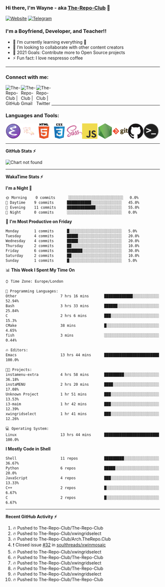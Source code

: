### Hi there, I'm Wayne - aka [The-Repo-Club][website] 👋

[![Website](https://img.shields.io/website?label=github.com/The-Repo-Club/&color=orange&style=flat-square&url=https://github.com/The-Repo-Club/)][website]
[![Telegram](https://img.shields.io/badge/Chat%20on-Telegram-orange.svg?color=orange&logo=telegram&style=flat-square)][telegram]

### I'm a Boyfriend, Developer, and Teacher!!

- 🌱 I’m currently learning everything 🤣
- 👯 I’m looking to collaborate with other content creators
- 🥅 2021 Goals: Contribute more to Open Source projects
- ⚡ Fun fact: I love nespresso coffee

---
### Connect with me:

[<img align="left" alt="The-Repo-Club | GitHub" width="50px" src="https://cdn.jsdelivr.net/npm/simple-icons@v3/icons/github.svg" />][website]
[<img align="left" alt="The-Repo-Club | Gmail" width="50px" src="https://cdn.jsdelivr.net/npm/simple-icons@v3/icons/gmail.svg" />][email]
[<img align="left" alt="The-Repo-Club | Twitter" width="50px" src="https://cdn.jsdelivr.net/npm/simple-icons@v3/icons/telegram.svg" />][telegram]

[website]: https://github.com/The-Repo-Club/
[email]: mailto:wayne6324@gmail.com
[telegram]: https://t.me/TheRepoClub

<br />
<br />
<br />

---
### Languages and Tools:

<img align="left" alt="Emacs" width="50px" src="https://raw.githubusercontent.com/github/explore/80688e429a7d4ef2fca1e82350fe8e3517d3494d/topics/emacs/emacs.png" />
<img align="left" alt="Fish" width="50px" src="https://raw.githubusercontent.com/github/explore/80688e429a7d4ef2fca1e82350fe8e3517d3494d/topics/fish/fish.png" />
<img align="left" alt="HTML5" width="50px" src="https://raw.githubusercontent.com/github/explore/80688e429a7d4ef2fca1e82350fe8e3517d3494d/topics/html/html.png" />
<img align="left" alt="CSS3" width="50px" src="https://raw.githubusercontent.com/github/explore/80688e429a7d4ef2fca1e82350fe8e3517d3494d/topics/css/css.png" />
<img align="left" alt="Sass" width="50px" src="https://raw.githubusercontent.com/github/explore/80688e429a7d4ef2fca1e82350fe8e3517d3494d/topics/sass/sass.png" />
<img align="left" alt="JavaScript" width="50px" src="https://raw.githubusercontent.com/github/explore/80688e429a7d4ef2fca1e82350fe8e3517d3494d/topics/javascript/javascript.png" />
<img align="left" alt="Node.js" width="50px" src="https://raw.githubusercontent.com/github/explore/80688e429a7d4ef2fca1e82350fe8e3517d3494d/topics/nodejs/nodejs.png" />
<img align="left" alt="Git" width="50px" src="https://raw.githubusercontent.com/github/explore/80688e429a7d4ef2fca1e82350fe8e3517d3494d/topics/git/git.png" />
<img align="left" alt="GitHub" width="50px" src="https://raw.githubusercontent.com/github/explore/78df643247d429f6cc873026c0622819ad797942/topics/github/github.png" />
<img align="left" alt="Terminal" width="50px" src="https://raw.githubusercontent.com/github/explore/80688e429a7d4ef2fca1e82350fe8e3517d3494d/topics/terminal/terminal.png" />

<br />
<br />
<br />

---

**GitHub Stats ⚡**

![Chart not found](https://github-readme-stats.vercel.app/api?username=The-Repo-Club&theme=tokyonight&show_icons=true&count_private=true&hide_border=true&include_all_commits=true&custom_title=The-Repo-Club%27s+GitHub+Stats)


---

**WakaTime Stats ⚡**

<!--START_SECTION:waka-->
**I'm a Night 🦉** 

```text
🌞 Morning    0 commits      ░░░░░░░░░░░░░░░░░░░░░░░░░   0.0% 
🌆 Daytime    9 commits      ███████████░░░░░░░░░░░░░░   45.0% 
🌃 Evening    11 commits     █████████████░░░░░░░░░░░░   55.0% 
🌙 Night      0 commits      ░░░░░░░░░░░░░░░░░░░░░░░░░   0.0%

```
📅 **I'm Most Productive on Friday** 

```text
Monday       1 commits      █░░░░░░░░░░░░░░░░░░░░░░░░   5.0% 
Tuesday      4 commits      █████░░░░░░░░░░░░░░░░░░░░   20.0% 
Wednesday    4 commits      █████░░░░░░░░░░░░░░░░░░░░   20.0% 
Thursday     2 commits      ██░░░░░░░░░░░░░░░░░░░░░░░   10.0% 
Friday       6 commits      ███████░░░░░░░░░░░░░░░░░░   30.0% 
Saturday     2 commits      ██░░░░░░░░░░░░░░░░░░░░░░░   10.0% 
Sunday       1 commits      █░░░░░░░░░░░░░░░░░░░░░░░░   5.0%

```


📊 **This Week I Spent My Time On** 

```text
⌚︎ Time Zone: Europe/London

💬 Programming Languages: 
Other                    7 hrs 16 mins       █████████████░░░░░░░░░░░░   52.94% 
Bash                     3 hrs 33 mins       ██████░░░░░░░░░░░░░░░░░░░   25.84% 
C                        2 hrs 6 mins        ███░░░░░░░░░░░░░░░░░░░░░░   15.3% 
CMake                    38 mins             █░░░░░░░░░░░░░░░░░░░░░░░░   4.65% 
fish                     3 mins              ░░░░░░░░░░░░░░░░░░░░░░░░░   0.44%

🔥 Editors: 
Emacs                    13 hrs 44 mins      █████████████████████████   100.0%

🐱‍💻 Projects: 
instamenu-extra          4 hrs 58 mins       █████████░░░░░░░░░░░░░░░░   36.18% 
instaMENU                2 hrs 20 mins       ████░░░░░░░░░░░░░░░░░░░░░   17.08% 
Unknown Project          1 hr 51 mins        ███░░░░░░░░░░░░░░░░░░░░░░   13.53% 
i3-maim                  1 hr 42 mins        ███░░░░░░░░░░░░░░░░░░░░░░   12.39% 
xwingridselect           1 hr 41 mins        ███░░░░░░░░░░░░░░░░░░░░░░   12.26%

💻 Operating System: 
Linux                    13 hrs 44 mins      █████████████████████████   100.0%

```

**I Mostly Code in Shell** 

```text
Shell                    11 repos            █████████░░░░░░░░░░░░░░░░   36.67% 
Python                   6 repos             █████░░░░░░░░░░░░░░░░░░░░   20.0% 
JavaScript               4 repos             ███░░░░░░░░░░░░░░░░░░░░░░   13.33% 
C++                      2 repos             █░░░░░░░░░░░░░░░░░░░░░░░░   6.67% 
C                        2 repos             █░░░░░░░░░░░░░░░░░░░░░░░░   6.67%

```



<!--END_SECTION:waka-->

---

**Recent GitHub Activity :zap:**

<!--START_SECTION:activity-->
1. 🔥 Pushed to The-Repo-Club/The-Repo-Club
2. 🔥 Pushed to The-Repo-Club/xwingridselect
3. 🔥 Pushed to The-Repo-Club/Arch.TheRepo.Club
4. ❗️ Closed issue [#32](https://github.com/soulthreads/xwinmosaic/issues/32) in [soulthreads/xwinmosaic](https://github.com/soulthreads/xwinmosaic)
5. 🔥 Pushed to The-Repo-Club/xwingridselect
6. 🔥 Pushed to The-Repo-Club/The-Repo-Club
7. 🔥 Pushed to The-Repo-Club/xwingridselect
8. 🔥 Pushed to The-Repo-Club/The-Repo-Club
9. 🔥 Pushed to The-Repo-Club/xwingridselect
10. 🔥 Pushed to The-Repo-Club/The-Repo-Club
<!--END_SECTION:activity-->